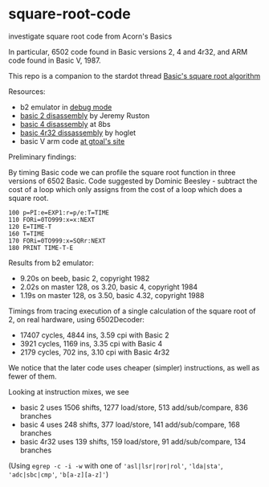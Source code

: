 # square-root-code
investigate square root code from Acorn's Basics

In particular, 6502 code found in Basic versions 2, 4 and 4r32, and ARM code found in Basic V, 1987.

This repo is a companion to the stardot thread [Basic's square root algorithm](https://stardot.org.uk/forums/viewtopic.php?t=30662)

Resources:
- b2 emulator in [debug mode](https://github.com/tom-seddon/b2/blob/master/doc/Debug-version.md)
- [basic 2 disassembly](https://archive.org/details/BBCMicroCompendium/page/419/mode/1up) by Jeremy Ruston
- [basic 4 disassembly](https://8bs.com/basic/basic4-a7b5.htm#A7B5) at 8bs
- [basic 4r32 dissassembly](https://github.com/hoglet67/BBCBasic4r32/blob/master/disassembly/Basic432.asm#L7737) by hoglet
- basic V arm code [at gtoal's site](https://gtoal.com/acorn/arm/Basic/)

Preliminary findings:

By timing Basic code we can profile the square root function in three versions of 6502 Basic. Code suggested by Dominic Beesley - subtract the cost of a loop which only assigns from the cost of a loop which does a square root.

```
100 p=PI:e=EXP1:r=p/e:T=TIME
110 FORi=0TO999:x=x:NEXT
120 E=TIME-T
160 T=TIME
170 FORi=0TO999:x=SQRr:NEXT
180 PRINT TIME-T-E
```

Results from b2 emulator:
- 9.20s on beeb, basic 2, copyright 1982
- 2.02s on master 128, os 3.20, basic 4, copyright 1984
- 1.19s on master 128, os 3.50, basic 4.32, copyright 1988

Timings from tracing execution of a single calculation of the square root of 2, on real hardware, using 6502Decoder:

- 17407 cycles, 4844 ins, 3.59 cpi with Basic 2
- 3921 cycles, 1169 ins, 3.35 cpi with Basic 4
- 2179 cycles, 702 ins, 3.10 cpi with Basic 4r32

We notice that the later code uses cheaper (simpler) instructions, as well as fewer of them.

Looking at instruction mixes, we see

- basic 2 uses 1506 shifts, 1277 load/store, 513 add/sub/compare, 836 branches
- basic 4 uses 248 shifts, 377 load/store, 141 add/sub/compare, 168 branches
- basic 4r32 uses 139 shifts, 159 load/store, 91 add/sub/compare, 134 branches

(Using `egrep -c -i -w` with one of `'asl|lsr|ror|rol'`, `'lda|sta'`, `'adc|sbc|cmp'`, `'b[a-z][a-z]'`)
